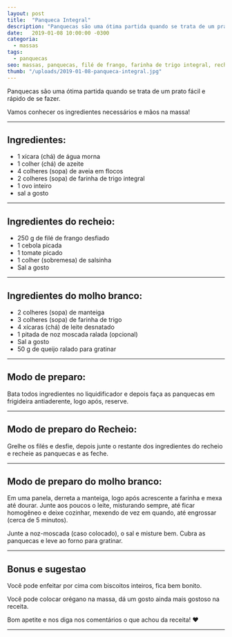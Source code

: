 ```yaml
---
layout: post
title:  "Panqueca Integral"
description: "Panquecas são uma ótima partida quando se trata de um prato fácil e rápido de se fazer. Vamos conhecer os ingredientes necessários e mãos na massa!"
date:   2019-01-08 10:00:00 -0300
categoria:
  - massas
tags:
  - panquecas
seo: massas, panquecas, filé de frango, farinha de trigo integral, recheio, molho branco, panqueca integral
thumb: "/uploads/2019-01-08-panqueca-integral.jpg"
---
```


Panquecas são uma ótima partida quando se trata de um prato fácil e rápido de se fazer.

Vamos conhecer os ingredientes necessários e mãos na massa!

---

## Ingredientes:
  - 1 xícara (chá) de água morna
  - 1 colher (chá) de azeite
  - 4 colheres (sopa) de aveia em flocos
  - 2 colheres (sopa) de farinha de trigo integral
  - 1 ovo inteiro
  - sal a gosto

---

## Ingredientes do recheio:
  - 250 g de filé de frango desfiado
  - 1 cebola picada
  - 1 tomate picado
  - 1 colher (sobremesa) de salsinha
  - Sal a gosto

---

## Ingredientes do molho branco:
  - 2 colheres (sopa) de manteiga
  - 3 colheres (sopa) de farinha de trigo
  - 4 xícaras (chá) de leite desnatado
  - 1 pitada de noz moscada ralada (opcional)
  - Sal a gosto
  - 50 g de queijo ralado para gratinar

---

## Modo de preparo:
Bata todos ingredientes no liquidificador e depois faça as panquecas em frigideira antiaderente, logo após, reserve.

---

## Modo de preparo do Recheio:
Grelhe os filés e desfie, depois junte o restante dos ingredientes do recheio e recheie as panquecas e as feche.

---

## Modo de preparo do molho branco:
Em uma panela, derreta a manteiga, logo após acrescente a farinha e mexa até dourar. Junte aos poucos o leite, misturando sempre, até ficar homogêneo e deixe cozinhar, mexendo de vez em quando, até engrossar (cerca de 5 minutos).

Junte a noz-moscada (caso colocado), o sal e misture bem. Cubra as panquecas e leve ao forno para gratinar.

---

## Bonus e sugestao
Você pode enfeitar por cima com biscoitos inteiros, fica bem bonito.

Você pode colocar orégano na massa, dá um gosto ainda mais gostoso na receita.

Bom apetite e nos diga nos comentários o que achou da receita! ❤️

---
